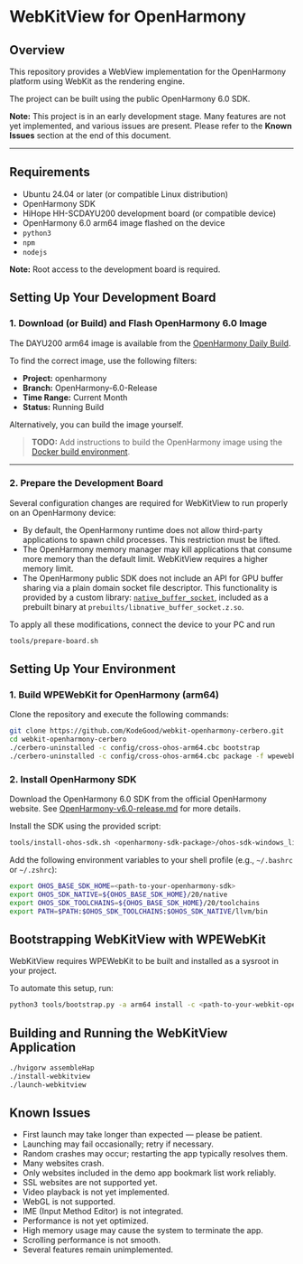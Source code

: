 # WebKitView for OpenHarmony

## Overview

This repository provides a WebView implementation for the OpenHarmony platform using WebKit as the rendering engine.

The project can be built using the public OpenHarmony 6.0 SDK.

**Note:** This project is in an early development stage. Many features are not yet implemented, and various issues are present. Please refer to the **Known Issues** section at the end of this document.

---

## Requirements

- Ubuntu 24.04 or later (or compatible Linux distribution)
- OpenHarmony SDK
- HiHope HH-SCDAYU200 development board (or compatible device)
- OpenHarmony 6.0 arm64 image flashed on the device
- `python3`
- `npm`
- `nodejs`

**Note:** Root access to the development board is required.

## Setting Up Your Development Board

### 1. Download (or Build) and Flash OpenHarmony 6.0 Image

The DAYU200 arm64 image is available from the [OpenHarmony Daily Build](https://ci.openharmony.cn/workbench/cicd/dailybuild/dailylist).

To find the correct image, use the following filters:
- **Project:** openharmony  
- **Branch:** OpenHarmony-6.0-Release  
- **Time Range:** Current Month  
- **Status:** Running Build  

Alternatively, you can build the image yourself.

> **TODO:** Add instructions to build the OpenHarmony image using the [Docker build environment](https://github.com/KodeGood/docker-openharmony).

---

### 2. Prepare the Development Board

Several configuration changes are required for WebKitView to run properly on an OpenHarmony device:

- By default, the OpenHarmony runtime does not allow third-party applications to spawn child processes. This restriction must be lifted.
- The OpenHarmony memory manager may kill applications that consume more memory than the default limit. WebKitView requires a higher memory limit.
- The OpenHarmony public SDK does not include an API for GPU buffer sharing via a plain domain socket file descriptor. This functionality is provided by a custom library: [`native_buffer_socket`](https://github.com/KodeGood/graphic_surface-openharmony/tree/OpenHarmony-6.0-KodeGood), included as a prebuilt binary at `prebuilts/libnative_buffer_socket.z.so`.

To apply all these modifications, connect the device to your PC and run

```bash
tools/prepare-board.sh
```

## Setting Up Your Environment

### 1. Build WPEWebKit for OpenHarmony (arm64)

Clone the repository and execute the following commands:

```bash
git clone https://github.com/KodeGood/webkit-openharmony-cerbero.git
cd webkit-openharmony-cerbero
./cerbero-uninstalled -c config/cross-ohos-arm64.cbc bootstrap
./cerbero-uninstalled -c config/cross-ohos-arm64.cbc package -f wpewebkit
```

### 2. Install OpenHarmony SDK

Download the OpenHarmony 6.0 SDK from the official OpenHarmony website. See [OpenHarmony-v6.0-release.md](https://gitee.com/openharmony/docs/blob/master/en/release-notes/OpenHarmony-v6.0-release.md) for more details.

Install the SDK using the provided script:

```bash
tools/install-ohos-sdk.sh <openharmony-sdk-package>/ohos-sdk-windows_linux-public.tar.gz linux <target-directory>
```

Add the following environment variables to your shell profile (e.g., `~/.bashrc` or `~/.zshrc`):

```bash
export OHOS_BASE_SDK_HOME=<path-to-your-openharmony-sdk>
export OHOS_SDK_NATIVE=${OHOS_BASE_SDK_HOME}/20/native
export OHOS_SDK_TOOLCHAINS=${OHOS_BASE_SDK_HOME}/20/toolchains
export PATH=$PATH:$OHOS_SDK_TOOLCHAINS:$OHOS_SDK_NATIVE/llvm/bin
```

## Bootstrapping WebKitView with WPEWebKit

WebKitView requires WPEWebKit to be built and installed as a sysroot in your project.

To automate this setup, run:

```bash
python3 tools/bootstrap.py -a arm64 install -c <path-to-your-webkit-openharmony-cerbero>
```

## Building and Running the WebKitView Application

```bash
./hvigorw assembleHap
./install-webkitview
./launch-webkitview
```

## Known Issues

- First launch may take longer than expected — please be patient.  
- Launching may fail occasionally; retry if necessary.  
- Random crashes may occur; restarting the app typically resolves them.  
- Many websites crash.  
- Only websites included in the demo app bookmark list work reliably.  
- SSL websites are not supported yet.  
- Video playback is not yet implemented.  
- WebGL is not supported.  
- IME (Input Method Editor) is not integrated.  
- Performance is not yet optimized.  
- High memory usage may cause the system to terminate the app.  
- Scrolling performance is not smooth.  
- Several features remain unimplemented.

